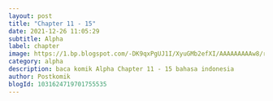 ```yaml
---
layout: post 
title: "Chapter 11 - 15"
date: 2021-12-26 11:05:29
subtitle: Alpha
label: chapter
image: https://1.bp.blogspot.com/-DK9qxPgUJ1I/XyuGMb2efXI/AAAAAAAAAw8/rywupD3XE_8yaSODQWCQ5lJMeXDIaTBGgCLcBGAsYHQ/s72-c/Alp.jpg
category: alpha
description: baca komik Alpha Chapter 11 - 15 bahasa indonesia 
author: Postkomik
blogId: 1031624719701755535
---
```

